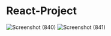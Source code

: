 # React-Project
![Screenshot (840)](https://github.com/Veersen2001/React-Assignment/assets/113298266/afabbab1-2565-4a3c-9b8a-bbdc747407b1)
![Screenshot (841)](https://github.com/Veersen2001/React-Assignment/assets/113298266/7c615713-bd3f-4a01-92e6-fed05ab0e0bd)
